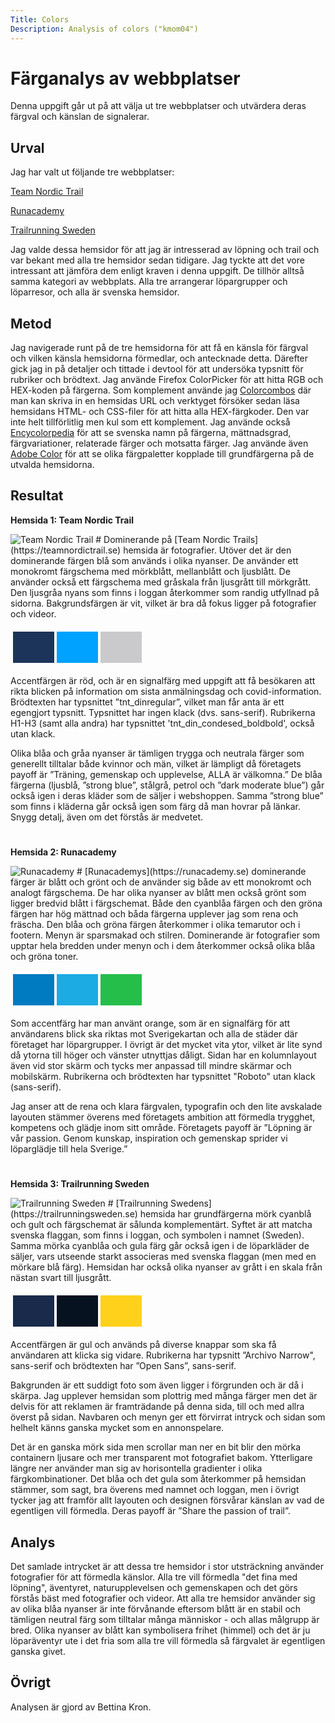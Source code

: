 ```yaml
---
Title: Colors
Description: Analysis of colors ("kmom04")
---
```



# Färganalys av webbplatser

Denna uppgift går ut på att välja ut tre webbplatser och utvärdera deras färgval och känslan de signalerar.

## Urval

Jag har valt ut följande tre webbplatser:

[Team Nordic Trail](https://teamnordictrail.se)

[Runacademy](https://runacademy.se)

[Trailrunning Sweden](https://trailrunningsweden.se)

Jag valde dessa hemsidor för att jag är intresserad av löpning och trail och var bekant med alla tre hemsidor sedan tidigare. Jag tyckte att det vore intressant att jämföra dem enligt kraven i denna uppgift. De tillhör alltså samma kategori av webbplats. Alla tre arrangerar löpargrupper och löparresor, och alla är svenska hemsidor.

## Metod

Jag navigerade runt på de tre hemsidorna för att få en känsla för färgval och vilken känsla hemsidorna förmedlar, och antecknade detta. Därefter gick jag in på detaljer och tittade i devtool för att undersöka typsnitt för rubriker och brödtext. Jag använde Firefox ColorPicker för att hitta RGB och HEX-koden på färgerna. Som komplement använde jag [Colorcombos](https://www.colorcombos.com)  där man kan skriva in en hemsidas URL och verktyget försöker sedan läsa hemsidans HTML- och CSS-filer för att hitta alla HEX-färgkoder. Den var inte helt tillförlitlig men kul som ett komplement. Jag använde också [Encycolorpedia](https://encycolorpedia.se) för att se svenska namn på färgerna, mättnadsgrad, färgvariationer, relaterade färger och motsatta färger. Jag använde även [Adobe Color](https://color.adobe.com) för att se olika färgpaletter kopplade till grundfärgerna på de utvalda hemsidorna.

## Resultat

**Hemsida 1: Team Nordic Trail**

<img src=../assets/img/tnt.png alt="Team Nordic Trail">  
#
Dominerande på [Team Nordic Trails](https://teamnordictrail.se) hemsida är fotografier. Utöver det är den dominerande färgen blå som används i olika nyanser. De använder ett monokromt färgschema med mörkblått, mellanblått och ljusblått. De använder också ett färgschema med gråskala från ljusgrått till mörkgrått. Den ljusgråa nyans som finns i loggan återkommer som randig utfyllnad på sidorna. Bakgrundsfärgen är vit, vilket är bra då fokus ligger på fotografier och videor.

<table style="border-spacing: 4px; border-collapse: separate">
<tr>
<td style="height: 50px; width: 50px; background-color: #1d345a">
<td style="height: 50px; width: 50px; background-color: #00a2ff">
<td style="height: 50px; width: 50px; background-color: #cac9cb">
</tr>
</table>

Accentfärgen är röd, och är en signalfärg med uppgift att få besökaren att rikta blicken på information om sista anmälningsdag och covid-information. Brödtexten har typsnittet ”tnt_dinregular”, vilket man får anta är ett egengjort typsnitt. Typsnittet har ingen klack (dvs. sans-serif). Rubrikerna H1-H3 (samt alla andra) har typsnittet 'tnt_din_condesed_boldbold', också utan klack.

Olika blåa och gråa nyanser är tämligen trygga och neutrala färger som generellt tilltalar både kvinnor och män, vilket är lämpligt då företagets payoff är ”Träning, gemenskap och upplevelse, ALLA är välkomna.” De blåa färgerna (ljusblå, ”strong blue”, stålgrå, petrol och ”dark moderate blue”) går också igen i deras kläder som de säljer i webshoppen. Samma ”strong blue” som finns i kläderna går också igen som färg då man hovrar på länkar. Snygg detalj, även om det förstås är medvetet.
#

**Hemsida 2: Runacademy**

<img src=../assets/img/runacademy.png alt="Runacademy">  
#
[Runacademys](https://runacademy.se) dominerande färger är blått och grönt och de använder sig både av ett monokromt och analogt färgschema. De har olika nyanser av blått men också grönt som ligger bredvid blått i färgschemat. Både den cyanblåa färgen och den gröna färgen har hög mättnad och båda färgerna upplever jag som rena och fräscha. Den blåa och gröna färgen återkommer i olika temarutor och i footern. Menyn är sparsmakad och stilren. Dominerande är fotografier som upptar hela bredden under menyn och i dem återkommer också olika blåa och gröna toner.

<table style="border-spacing: 4px; border-collapse: separate">
<tr>
<td style="height: 50px; width: 50px; background-color: #007ac1">
<td style="height: 50px; width: 50px; background-color: #1dabe3">
<td style="height: 50px; width: 50px; background-color: #25be4a">
</tr>
</table>

Som accentfärg har man använt orange, som är en signalfärg för att användarens blick ska riktas mot Sverigekartan och alla de städer där företaget har löpargrupper. I övrigt är det mycket vita ytor, vilket är lite synd då ytorna till höger och vänster utnyttjas dåligt. Sidan har en kolumnlayout även vid stor skärm och tycks mer anpassad till mindre skärmar och mobilskärm. Rubrikerna och brödtexten har typsnittet "Roboto" utan klack (sans-serif).

Jag anser att de rena och klara färgvalen, typografin och den lite avskalade layouten stämmer överens med företagets ambition att förmedla trygghet, kompetens och glädje inom sitt område. Företagets payoff är ”Löpning är vår passion. Genom kunskap, inspiration och gemenskap sprider vi löparglädje till hela Sverige.”
#

**Hemsida 3: Trailrunning Sweden**

<img src=../assets/img/trailrunningsweden.png alt="Trailrunning Sweden">  
#
[Trailrunning Swedens](https://trailrunningsweden.se) hemsida har grundfärgerna mörk cyanblå och gult och färgschemat är sålunda komplementärt. Syftet är att matcha svenska flaggan, som finns i loggan, och symbolen i namnet (Sweden). Samma mörka cyanblåa och gula färg går också igen i de löparkläder de säljer, vars utseende starkt associeras med svenska flaggan (men med en mörkare blå färg).
Hemsidan har också olika nyanser av grått i en skala från nästan svart till ljusgrått.

<table style="border-spacing: 4px; border-collapse: separate">
<tr>
<td style="height: 50px; width: 50px; background-color: #192a4a">
<td style="height: 50px; width: 50px; background-color: #071220">
<td style="height: 50px; width: 50px; background-color: #ffd11a">
</tr>
</table>

Accentfärgen är gul och används på diverse knappar som ska få användaren att klicka sig vidare. Rubrikerna har typsnitt ”Archivo Narrow", sans-serif och brödtexten har ”Open Sans”, sans-serif.

Bakgrunden är ett suddigt foto som även ligger i förgrunden och är då i skärpa. Jag upplever hemsidan som plottrig med många färger men det är delvis för att reklamen är framträdande på denna sida, till och med allra överst på sidan. Navbaren och menyn ger ett förvirrat intryck och sidan som helhelt känns ganska mycket som en annonspelare.

Det är en ganska mörk sida men scrollar man ner en bit blir den mörka containern ljusare och mer transparent mot fotografiet bakom. Ytterligare längre ner använder man sig av horisontella gradienter i olika färgkombinationer. Det blåa och det gula som återkommer på hemsidan stämmer, som sagt, bra överens med namnet och loggan, men i övrigt tycker jag att framför allt layouten och designen försvårar känslan av vad de egentligen vill förmedla. Deras payoff är ”Share the passion of trail”.


## Analys

Det samlade intrycket är att dessa tre hemsidor i stor utsträckning använder fotografier för att förmedla känslor. Alla tre vill förmedla "det fina med löpning", äventyret, naturupplevelsen och gemenskapen och det görs förstås bäst med fotografier och videor. Att alla tre hemsidor använder sig av olika blåa nyanser är inte förvånande eftersom blått är en stabil och tämligen neutral färg som tilltalar många människor - och allas målgrupp är bred. Olika nyanser av blått kan symbolisera frihet (himmel) och det är ju löparäventyr ute i det fria som alla tre vill förmedla så färgvalet är egentligen ganska givet.

## Övrigt

Analysen är gjord av Bettina Kron.
